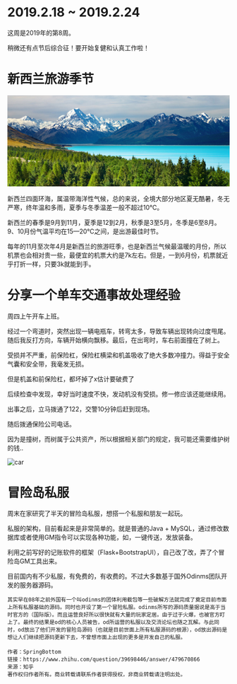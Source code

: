 # 2019.2.18 ~ 2019.2.24

这周是2019年的第8周。

稍微还有点节后综合征！要开始复健和认真工作啦！

# 新西兰旅游季节

![nz](https://raw.githubusercontent.com/plusplus7/solutions/master/weekly/2019/miscs/week8/NZ.jpg)

新西兰四面环海，属温带海洋性气候，总的来说，全境大部分地区夏无酷暑，冬无严寒，终年温和多雨，夏季与冬季温差一般不超过10℃。

新西兰的春季是9月到11月，夏季是12到2月，秋季是3至5月，冬季是6至8月。9、10月份气温平均在15—20℃之间，是出游最佳时节。

每年的11月至次年4月是新西兰的旅游旺季，也是新西兰气候最温暖的月份，所以机票也会相对贵一些，最便宜的机票大约是7k左右。但是，一到6月份，机票就近乎打折一样，只要3k就能到手。

# 分享一个单车交通事故处理经验

周四上午开车上班。

经过一个弯道时，突然出现一辆电瓶车，转弯太多，导致车辆出现转向过度甩尾。随后我反打方向，车辆开始横向飘移。最后，在出弯时，车右前面撞在了树上。

受损并不严重，前保险杠，保险杠横梁和机盖吸收了绝大多数冲撞力。得益于安全气囊和安全带，我毫发无损。

但是机盖和前保险杠，都坏掉了x估计要破费了

后续检查中发现，幸好当时速度不快，发动机没有受损。修一修应该还能继续用。

出事之后，立马拨通了122，交警10分钟后赶到现场。

随后拨通保险公司电话。

因为是撞树，而树属于公共资产，所以根据相关部门的规定，我可能还需要维护树的钱..

![car](https://raw.githubusercontent.com/plusplus7/solutions/master/weekly/2019/miscs/week8/car.jpg)

# 冒险岛私服

周末在家研究了半天的冒险岛私服，想搭一个私服和朋友一起玩。

私服的架构，目前看起来是非常简单的。就是普通的Java + MySQL，通过修改数据库或者使用GM指令可以实现各种功能，如，一键传送，发放装备。

利用之前写好的记账软件的框架（Flask+BootstrapUI），自己改了改，弄了个冒险岛GM工具出来。

目前国内有不少私服，有免费的，有收费的。不过大多数基于国外Odinms团队开发的服务器源码。

```
其实早在08年之前外国有一个叫odinms的团体利用截包等一些破解方法就完成了奠定目前市面上所有私服基础的源码。同时也开设了第一个冒险私服。odinms所写的源码质量据说是高于当时官方的（国际版）。而且运营良好所以很快就有大量的玩家定居。由于过于火爆，也被官方盯上了。最终的结果是od的核心人员被告，od所运营的私服以及交流论坛也随之瓦解。与此同时，od放出了他们开发的冒险岛源码（也就是目前世面上所有私服源码的根源），od放出源码是想让人们继续把源码更新下去，不曾想市面上出现的更多是开发自己的私服。

作者：SpringBottom
链接：https://www.zhihu.com/question/39698446/answer/479670866
来源：知乎
著作权归作者所有。商业转载请联系作者获得授权，非商业转载请注明出处。
```